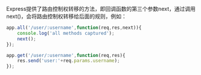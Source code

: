 Express提供了路由控制权转移的方法，即回调函数的第三个参数next，通过调用next()，会将路由控制权转移给后面的规则，例如：

```js
app.all('/user/:username',function(req,res,next)){
    console.log('all methods captured');
    next();
});

app.get('/user/:username',function(req,res){
    res.send('user:'+req.params.username);
});
```
